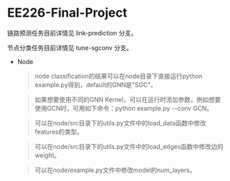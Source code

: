 # EE226-Final-Project

链路预测任务目前详情见 link-prediction 分支。  

节点分类任务目前详情见 tune-sgconv 分支。


* Node
    >node classification的结果可以在node目录下直接运行python example.py得到，default的GNN是"SGC"。
    
    >如果想要使用不同的GNN Kernel，可以在运行时添加参数，例如想要使用GCN时，可用如下命令：python example.py --conv GCN。
    
    >可以在node/src目录下的utils.py文件中的load_data函数中修改features的类型。
    
    >可以在node/src目录下的utils.py文件中的load_edges函数中修改边的weight。
    
    >可以在node/example.py文件中修改model的num_layers。

